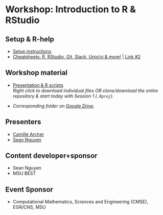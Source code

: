 # Workshop: Introduction to R & RStudio

## Setup & R-help
- [Setup instructions](https://drive.google.com/drive/folders/1RKuFqhXrLyjDYNipeDKu-lTVeLftoT-u)
- [Cheatsheets: R, RStudio, Git, Slack, Unix/vi & more!](https://github.com/rladies/meetup-presentations_east-lansing/tree/master/presentations/cheatsheets) | [Link #2](https://github.com/jananiravi/cheatsheets)

## Workshop material
- [Presentation & R scripts](https://github.com/nguyens7/Rworkshop) <br>
_Right click to download individual files OR clone/download the entire repository & start today with Session 1 (`.Rproj`)._

- _Corresponding folder on [Google Drive](https://drive.google.com/open?id=1PHmPDtmhhSA0g4L7PHzCoflNM7oqBZbY)._

## Presenters
- [Camille Archer](https://github.com/archerc5)
- [Sean Nguyen](https://github.com/nguyens7)

## Content developer+sponsor
- Sean Nguyen
- MSU BEST

## Event Sponsor
- Computational Mathematics, Sciences and Engineering (CMSE), EGR/CNS, MSU
